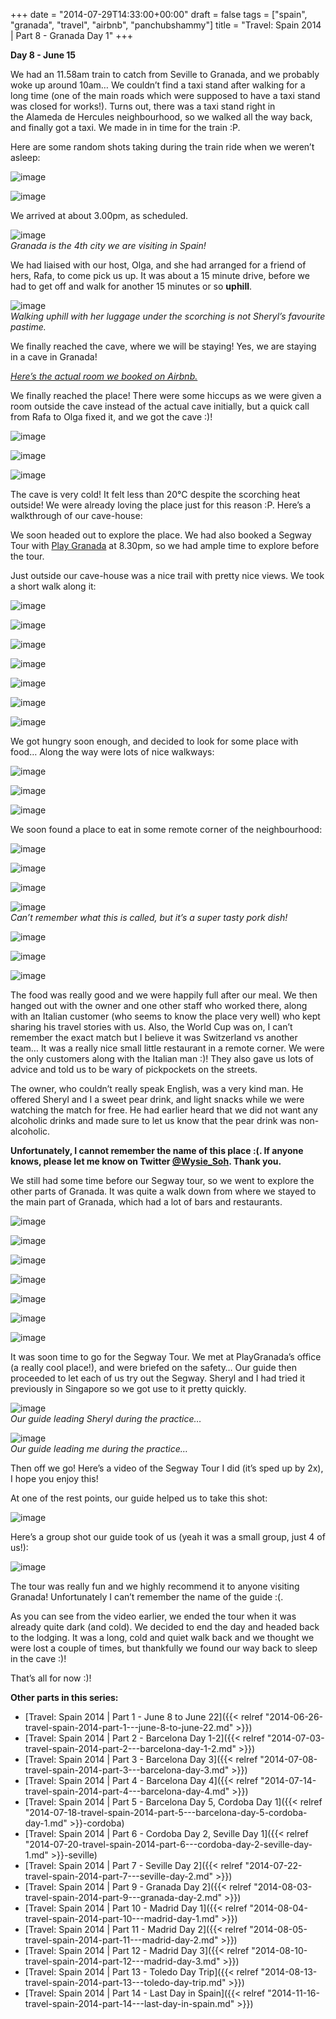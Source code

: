 +++
date = "2014-07-29T14:33:00+00:00"
draft = false
tags = ["spain", "granada", "travel", "airbnb", "panchubshammy"]
title = "Travel: Spain 2014 | Part 8 - Granada Day 1"
+++


**Day 8 - June 15**

We had an 11.58am train to catch from Seville to Granada, and we probably woke up around 10am… We couldn’t find a taxi stand after walking for a long time (one of the main roads which were supposed to have a taxi stand was closed for works!). Turns out, there was a taxi stand right in the Alameda de Hercules neighbourhood, so we walked all the way back, and finally got a taxi. We made in in time for the train :P.

Here are some random shots taking during the train ride when we weren’t asleep:

![image](/img/2014-07-29-travel-spain-2014-part-8---granada-day-1/d3d522eaeb64a5719a87e1cddd8617da5fc972c64b2dd593a92e7180dbf9492d.jpg)

![image](/img/2014-07-29-travel-spain-2014-part-8---granada-day-1/2828312c2b356b715dfcd82f56d51996f42ac03eabc6359570ae14a0a91bde72.jpg)

We arrived at about 3.00pm, as scheduled.

![image](/img/2014-07-29-travel-spain-2014-part-8---granada-day-1/b8734f1d81021c408028f6735db708de6c16ff4a8b6cc73f77275fddff0074a5.jpg)  
_Granada is the 4th city we are visiting in Spain!_

We had liaised with our host, Olga, and she had arranged for a friend of hers, Rafa, to come pick us up. It was about a 15 minute drive, before we had to get off and walk for another 15 minutes or so **uphill**.

![image](/img/2014-07-29-travel-spain-2014-part-8---granada-day-1/8fe0bfe5f22990ac140c64c6564d723e6cf1214248e390173c9d0dfc68b32de6.jpg)  
_Walking uphill with her luggage under the scorching is not Sheryl’s favourite pastime._

We finally reached the cave, where we will be staying! Yes, we are staying in a cave in Granada!

_[Here’s the actual room we booked on Airbnb.](https://www.airbnb.com.sg/rooms/33116)_

We finally reached the place! There were some hiccups as we were given a room outside the cave instead of the actual cave initially, but a quick call from Rafa to Olga fixed it, and we got the cave :)!

![image](/img/2014-07-29-travel-spain-2014-part-8---granada-day-1/ed6cb201bae44b0cc964ba4c3b540f628aa98b44b2504a0b08492f72fb8df9b9.jpg)

![image](/img/2014-07-29-travel-spain-2014-part-8---granada-day-1/b0d200f3932109649ca36bf8434af164c61b8357aeb5285c80e27b547ab51388.jpg)

![image](/img/2014-07-29-travel-spain-2014-part-8---granada-day-1/d76e98c8d7d37f87e15e4e54aeb1bd8f2ae7b14ec756238e605dda466f0f5f3a.jpg)

The cave is very cold! It felt less than 20°C despite the scorching heat outside! We were already loving the place just for this reason :P. Here’s a walkthrough of our cave-house:

We soon headed out to explore the place. We had also booked a Segway Tour with [Play Granada](http://playgranada.com/) at 8.30pm, so we had ample time to explore before the tour.

Just outside our cave-house was a nice trail with pretty nice views. We took a short walk along it:

![image](/img/2014-07-29-travel-spain-2014-part-8---granada-day-1/ccdbd4166118e465aec540e9cc9b0fe80b820b97e0ca01bf63591d324bfdce1a.jpg)

![image](/img/2014-07-29-travel-spain-2014-part-8---granada-day-1/8de250ccf2fe6d393ce8b9f257c42144309c8658dc21eed1e3100d1598d34701.jpg)

![image](/img/2014-07-29-travel-spain-2014-part-8---granada-day-1/0f9a8d632ba8ffeba94404a58bf6e250931d51baabc715c6067c328ab922415d.jpg)

![image](/img/2014-07-29-travel-spain-2014-part-8---granada-day-1/38accbf4a9d3430a2a8e8c8cd63c26c34366a4c26dde5d363de362ce151807ed.jpg)

![image](/img/2014-07-29-travel-spain-2014-part-8---granada-day-1/121ba79358aa17ed5993a6f470977092acdf97bedcf3e2df53c352a0af23b2eb.jpg)

![image](/img/2014-07-29-travel-spain-2014-part-8---granada-day-1/9581581ae7417964f1fa707677de236616b8f4ddce6b032e00acd8d33a321ac2.jpg)

![image](/img/2014-07-29-travel-spain-2014-part-8---granada-day-1/891733245ddd43bfdbef557c0fbe4f7725610f11513835bb21a1441277aedf07.jpg)

We got hungry soon enough, and decided to look for some place with food… Along the way were lots of nice walkways:

![image](/img/2014-07-29-travel-spain-2014-part-8---granada-day-1/bb3ec2b392df010b6da1cea0d0d84523ff3f658754293755cd275ea90bc221ca.jpg)

![image](/img/2014-07-29-travel-spain-2014-part-8---granada-day-1/25de37e9a56ad9dfd5c16d9c9e5491dcb14abddc305eb8181031e422ca7a2868.jpg)

![image](/img/2014-07-29-travel-spain-2014-part-8---granada-day-1/8662e6cd4da3e224eab5a7500c8cf712a779a62fbfae5be729e5231f9bdfa71d.jpg)

We soon found a place to eat in some remote corner of the neighbourhood:

![image](/img/2014-07-29-travel-spain-2014-part-8---granada-day-1/b2a06a2f9bd2a184d2d71af56042128a47d6af7114ccb1f393cd699d41858c14.jpg)

![image](/img/2014-07-29-travel-spain-2014-part-8---granada-day-1/9b40d09846d2e4086861c61f5390a9514909ec2acb1c16dd3052cb6c20e50f6b.jpg)

![image](/img/2014-07-29-travel-spain-2014-part-8---granada-day-1/ebc4c71450383909c966ce1583152f014fe7bf9e35e8bb37a0e90240276a8b80.jpg)

![image](/img/2014-07-29-travel-spain-2014-part-8---granada-day-1/34a0851df0941c2e6da3f9ea508aa2ba620b8dd28ccc70711047f0d5bd292ffb.jpg)  
_Can’t remember what this is called, but it’s a super tasty pork dish!_

![image](/img/2014-07-29-travel-spain-2014-part-8---granada-day-1/c57d6ed22f7c2d55aa8add3c15bbc8c3e451529bf13ecbf588c9abf1cfd67488.jpg)

![image](/img/2014-07-29-travel-spain-2014-part-8---granada-day-1/8ab74ed470cbb911f04ec013b52df38a0ef177b4ff89bea0c41fb374146f0d37.jpg)

![image](/img/2014-07-29-travel-spain-2014-part-8---granada-day-1/3bfae7f86de49078701a10bb049a44b0414c2e64c82cd1eb028a8f52b1e5d381.jpg)

The food was really good and we were happily full after our meal. We then hanged out with the owner and one other staff who worked there, along with an Italian customer (who seems to know the place very well) who kept sharing his travel stories with us. Also, the World Cup was on, I can’t remember the exact match but I believe it was Switzerland vs another team… It was a really nice small little restaurant in a remote corner. We were the only customers along with the Italian man :)! They also gave us lots of advice and told us to be wary of pickpockets on the streets.

The owner, who couldn’t really speak English, was a very kind man. He offered Sheryl and I a sweet pear drink, and light snacks while we were watching the match for free. He had earlier heard that we did not want any alcoholic drinks and made sure to let us know that the pear drink was non-alcoholic.

**Unfortunately, I cannot remember the name of this place :(. If anyone knows, please let me know on Twitter [@Wysie_Soh](http://twitter.com/Wysie_Soh). Thank you.**

We still had some time before our Segway tour, so we went to explore the other parts of Granada. It was quite a walk down from where we stayed to the main part of Granada, which had a lot of bars and restaurants.

![image](/img/2014-07-29-travel-spain-2014-part-8---granada-day-1/54cb16fd9c25f80808946de66f265adbb6eee5b97dda58c3ee5bda1598a92a63.jpg)

![image](/img/2014-07-29-travel-spain-2014-part-8---granada-day-1/75d49aa9ed436694f2f3edbe43e5f8942e64d4fcf3dc105e58d46d2165ba99b9.jpg)

![image](/img/2014-07-29-travel-spain-2014-part-8---granada-day-1/1d4f0ede55decba57dab960ab609c21e4040fc176d7184c7ff8c4a8d1577d375.jpg)

![image](/img/2014-07-29-travel-spain-2014-part-8---granada-day-1/f4825557af6dd4f4ee38265da63f12c0ba75851c181fbe544cae2e8e543646a0.jpg)

![image](/img/2014-07-29-travel-spain-2014-part-8---granada-day-1/c7cd7860234a342088ad9d7cd926bcb6e21bcdefb51eff05d0da5890f09f4725.jpg)

![image](/img/2014-07-29-travel-spain-2014-part-8---granada-day-1/86effa5534015ed3e872217ed5423885b37d11b8d254c7b97a989ad991422130.jpg)

![image](/img/2014-07-29-travel-spain-2014-part-8---granada-day-1/0b89b450ab99645543c21f3b5a8a3a548cfa436da9964b2bdda552c9fd0c1a91.jpg)

It was soon time to go for the Segway Tour. We met at PlayGranada’s office (a really cool place!), and were briefed on the safety… Our guide then proceeded to let each of us try out the Segway. Sheryl and I had tried it previously in Singapore so we got use to it pretty quickly.

![image](/img/2014-07-29-travel-spain-2014-part-8---granada-day-1/14ea9732a2946ebac4df246471f9887cc9ce37e1240b88386c2cc704774ffcc1.jpg)  
_Our guide leading Sheryl during the practice…_

![image](/img/2014-07-29-travel-spain-2014-part-8---granada-day-1/899561e96857d59239148f7db06aa3d22d8256a8f2ebc13d33ca7933193603c3.jpg)  
_Our guide leading me during the practice…_

Then off we go! Here’s a video of the Segway Tour I did (it’s sped up by 2x), I hope you enjoy this!

At one of the rest points, our guide helped us to take this shot:

![image](/img/2014-07-29-travel-spain-2014-part-8---granada-day-1/a864c4f0d2fdfbc27c98836575844aefcd6d2d1e18c3bfefc675522868aa09c3.jpg)

Here’s a group shot our guide took of us (yeah it was a small group, just 4 of us!):

![image](/img/2014-07-29-travel-spain-2014-part-8---granada-day-1/26dd7cbb944e040d323cae3dfc1e9b6a3bdc96e88dfc679d52d96070b85fde72.jpg)

The tour was really fun and we highly recommend it to anyone visiting Granada! Unfortunately I can’t remember the name of the guide :(.

As you can see from the video earlier, we ended the tour when it was already quite dark (and cold). We decided to end the day and headed back to the lodging. It was a long, cold and quiet walk back and we thought we were lost a couple of times, but thankfully we found our way back to sleep in the cave :)!

That’s all for now :)!

**Other parts in this series:**

  * [Travel: Spain 2014 | Part 1 - June 8 to June 22]({{< relref "2014-06-26-travel-spain-2014-part-1---june-8-to-june-22.md" >}})
  * [Travel: Spain 2014 | Part 2 - Barcelona Day 1-2]({{< relref "2014-07-03-travel-spain-2014-part-2---barcelona-day-1-2.md" >}})
  * [Travel: Spain 2014 | Part 3 - Barcelona Day 3]({{< relref "2014-07-08-travel-spain-2014-part-3---barcelona-day-3.md" >}})
  * [Travel: Spain 2014 | Part 4 - Barcelona Day 4]({{< relref "2014-07-14-travel-spain-2014-part-4---barcelona-day-4.md" >}})
  * [Travel: Spain 2014 | Part 5 - Barcelona Day 5, Cordoba Day 1]({{< relref "2014-07-18-travel-spain-2014-part-5---barcelona-day-5-cordoba-day-1.md" >}}-cordoba)
  * [Travel: Spain 2014 | Part 6 - Cordoba Day 2, Seville Day 1]({{< relref "2014-07-20-travel-spain-2014-part-6---cordoba-day-2-seville-day-1.md" >}}-seville)
  * [Travel: Spain 2014 | Part 7 - Seville Day 2]({{< relref "2014-07-22-travel-spain-2014-part-7---seville-day-2.md" >}})
  * [Travel: Spain 2014 | Part 9 - Granada Day 2]({{< relref "2014-08-03-travel-spain-2014-part-9---granada-day-2.md" >}})
  * [Travel: Spain 2014 | Part 10 - Madrid Day 1]({{< relref "2014-08-04-travel-spain-2014-part-10---madrid-day-1.md" >}})
  * [Travel: Spain 2014 | Part 11 - Madrid Day 2]({{< relref "2014-08-05-travel-spain-2014-part-11---madrid-day-2.md" >}})
  * [Travel: Spain 2014 | Part 12 - Madrid Day 3]({{< relref "2014-08-10-travel-spain-2014-part-12---madrid-day-3.md" >}})
  * [Travel: Spain 2014 | Part 13 - Toledo Day Trip]({{< relref "2014-08-13-travel-spain-2014-part-13---toledo-day-trip.md" >}})
  * [Travel: Spain 2014 | Part 14 - Last Day in Spain]({{< relref "2014-11-16-travel-spain-2014-part-14---last-day-in-spain.md" >}})



